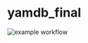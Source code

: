 # yamdb_final
![example workflow](https://github.com/Yan4ik94/yamdb_final/actions/workflows/yamdb_workflow.yml/badge.svg)

